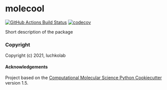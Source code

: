 molecool
==============================
[//]: # (Badges)
[![GitHub Actions Build Status](https://github.com/REPLACE_WITH_OWNER_ACCOUNT/molecool/workflows/CI/badge.svg)](https://github.com/REPLACE_WITH_OWNER_ACCOUNT/molecool/actions?query=workflow%3ACI)
[![codecov](https://codecov.io/gh/REPLACE_WITH_OWNER_ACCOUNT/molecool/branch/master/graph/badge.svg)](https://codecov.io/gh/REPLACE_WITH_OWNER_ACCOUNT/molecool/branch/master)


Short description of the package

### Copyright

Copyright (c) 2021, luchkolab


#### Acknowledgements
 
Project based on the 
[Computational Molecular Science Python Cookiecutter](https://github.com/molssi/cookiecutter-cms) version 1.5.
